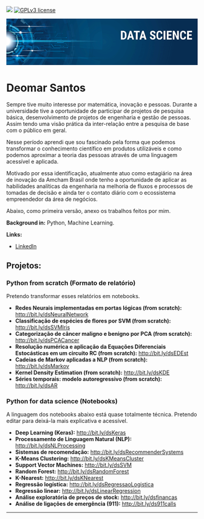[![](https://img.shields.io/badge/python-3.7+-blue.svg)](https://www.python.org/downloads/release/python-365/) [![GPLv3 license](https://img.shields.io/badge/License-GPLv3-blue.svg)](http://perso.crans.org/besson/LICENSE.html)

<p align="center">
  <img src="banner.png" >
</p>

# Deomar Santos
<!--- <sub>*Lead Data Scientist* at Space Operations Center</sub> --->

Sempre tive muito interesse por matemática, inovação e pessoas. Durante a universidade tive a oportunidade de participar de projetos de pesquisa básica, desenvolvimento de projetos de engenharia e gestão de pessoas. Assim tendo uma visão prática da inter-relação entre a pesquisa de base com o público em geral.

Nesse período aprendi que sou fascinado pela forma que podemos transformar o conhecimento científico em produtos utilizáveis e como podemos aproximar a teoria das pessoas através de uma linguagem acessível e aplicada.

Motivado por essa identificação, atualmente atuo como estagiário na área de inovação da Amcham Brasil onde tenho a oportunidade de aplicar as habilidades analíticas da engenharia na melhoria de fluxos e processos de tomadas de decisão e ainda ter o contato diário com o ecossistema empreendedor da área de negócios. 

Abaixo, como primeira versão, anexo os trabalhos feitos por mim.

**Background in:** Python, Machine Learning.

**Links:**
* [LinkedIn](https://www.linkedin.com/in/deomar-santos-da-silva-junior-213903197/)

## Projetos:

### Python from scratch (Formato de relatório)
Pretendo transformar esses relatórios em notebooks.

* **Redes Neurais implementadas em portas lógicas (from scratch):** http://bit.ly/dsNeuralNetwork
* **Classificação de espécies de flores por SVM (from scratch):** http://bit.ly/dsSVMIris
* **Categorização de câncer maligno e benigno por PCA (from scratch):** http://bit.ly/dsPCACancer
* **Resolução numérica e aplicação da Equações Diferenciais Estocásticas em um circuito RC (from scratch):** http://bit.ly/dsEDEst
* **Cadeias de Markov aplicadas a NLP (from scratch):** http://bit.ly/dsMarkov
* **Kernel Density Estimation (from scratch):** http://bit.ly/dsKDE
* **Séries temporais: modelo autoregressivo (from scratch):** http://bit.ly/dsAR


### Python for data science (Notebooks)
A linguagem dos notebooks abaixo está quase totalmente técnica. Pretendo editar para deixá-la mais explicativa e acessível.
* **Deep Learning (Keras):** http://bit.ly/dsKeras
* **Processamento de Linguagem Natural (NLP):** http://bit.ly/dsNLProcessing
* **Sistemas de recomendação:** http://bit.ly/dsRecommenderSystems
* **K-Means Clustering:** http://bit.ly/dsKMeansCluster
* **Support Vector Machines:** http://bit.ly/dsSVM
* **Random Forest:** http://bit.ly/dsRandomForest
* **K-Nearest:** http://bit.ly/dsKNearest
* **Regressão logística:** http://bit.ly/dsRegressaoLogistica
* **Regressão linear:** http://bit.ly/dsLinearRegression
* **Análise exploratória de preços de stock:** http://bit.ly/dsfinancas
* **Análise de ligações de emergência (911):** http://bit.ly/ds911calls
<!---
 * **Como usar o Histograma para Data Science:** https://bit.ly/2L2cMwy
* **Como Implementar Regressão Linear com Python:** https://bit.ly/2Li5pzY
* **Data Science: Investigando o naufrágio do Titanic:** https://bit.ly/2Ubr5SH
* **Como Tratar Dados Ausentes com Pandas:** https://bit.ly/31KWSMN
* **XGBoost: aprenda este algoritmo de Machine Learning em Python:** https://bit.ly/2UbRhws
* **Como criar uma Wordcloud em Python:** https://bit.ly/2OxsphM
* **Como lidar com dados desbalanceados:** https://bit.ly/2ZlaNsV
--->
---





